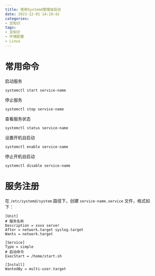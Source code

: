 ```yaml
---
title: 使用Systemd管理自启动
date: 2023-12-01 14:19:42
categories:
- 豆知识
tags:
- 豆知识
- 环境配置
- Linux
---
```


# 常用命令

启动服务

``` shell shell
systemctl start service-name
```

<!-- more -->

停止服务

``` shell shell
systemctl stop service-name
```

查看服务状态

``` shell shell
systemctl status service-name
```

设置开机自启动

``` shell shell
systemctl enable service-name
```

停止开机自启动

``` shell shell
systemctl disable service-name
```

# 服务注册

在 ```/etc/systemd/system``` 路径下，创建 ```service-name.service``` 文件，格式如下：

``` shell shell
[Unit]
# 服务名称
Description = xxxx server
After = network.target syslog.target
Wants = network.target

[Service]
Type = simple
# 启动命令
ExecStart = /home/start.sh

[Install]
WantedBy = multi-user.target
```